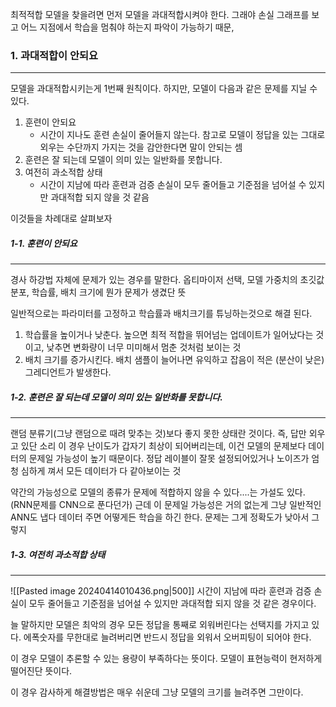 최적적합 모델을 찾을려면 먼저 모델을 과대적합시켜야 한다. 그래야 손실 그래프를 보고 어느 지점에서 학습을 멈춰야 하는지 파악이 가능하기 때문, 

### 1. 과대적합이 안되요
---
모델을 과대적합시키는게 1번째 원칙이다. 하지만, 모델이 다음과 같은 문제를 지닐 수 있다.
1. 훈련이 안되요 
	- 시간이 지나도 훈련 손실이 줄어들지 않는다. 참고로 모델이 정답을 있는 그대로 외우는 수단까지 가지는 것을 감안한다면 말이 안되는 셈
2. 훈련은 잘 되는데 모델이 의미 있는 일반화를 못합니다.
3. 여전히 과소적합 상태 
	- 시간이 지남에 따라 훈련과 검증 손실이 모두 줄어들고 기준점을 넘어설 수 있지만 과대적합 되지 않을 것 같음

이것들을 차례대로 살펴보자

##### 1-1. 훈련이 안되요
---
경사 하강법 자체에 문제가 있는 경우를 말한다. 옵티마이저 선택, 모델 가중치의 초깃값 분포, 학습률, 배치 크기에 뭔가 문제가 생겼단 뜻

일반적으로는 파라미터를 고정하고 학습률과 배치크기를 튜닝하는것으로 해결 된다. 
1. 학습률을 높이거나 낮춘다. 높으면 최적 적합을 뛰어넘는 업데이트가 일어났다는 것이고, 낮추면 변화량이 너무 미미해서 멈춘 것처럼 보이는 것 
2. 배치 크기를 증가시킨다. 배치 샘플이 늘어나면 유익하고 잡음이 적은 (분산이 낮은) 그레디언트가 발생한다. 

##### 1-2. 훈련은 잘 되는데 모델이 의미 있는 일반화를 못합니다.
---
랜덤 분류기(그냥 랜덤으로 때려 맞추는 것)보다 좋지 못한 상태란 것이다. 즉, 답만 외우고 있단 소리
이 경우 난이도가 갑자기 최상이 되어버리는데, 이건 모델의 문제보다 데이터의 문제일 가능성이 높기 때문이다. 정답 레이블이 잘못 설정되어있거나 노이즈가 엄청 심하게 껴서 모든 데이터가 다 같아보이는 것

약간의 가능성으로 모델의 종류가 문제에 적합하지 않을 수 있다....는 가설도 있다. (RNN문제를 CNN으로 푼다던가) 근데 이 문제일 가능성은 거의 없는게 그냥 일반적인 ANN도 냅다 데이터 주면 어떻게든 학습을 하긴 한다. 문제는 그게 정확도가 낮아서 그렇지

##### 1-3. 여전히 과소적합 상태
---
![[Pasted image 20240414010436.png|500]]
시간이 지남에 따라 훈련과 검증 손실이 모두 줄어들고 기준점을 넘어설 수 있지만 과대적합 되지 않을 것 같은 경우이다. 

늘 말하지만 모델은 최악의 경우 모든 정답을 통째로 외워버린다는 선택지를 가지고 있다. 에폭숫자를 무한대로 늘려버리면 반드시 정답을 외워서 오버피팅이 되어야 한다. 

이 경우 모델이 추론할 수 있는 용량이 부족하다는 뜻이다. 모델이 표현능력이 현저하게 떨어진단 뜻이다. 

이 경우 감사하게 해결방법은 매우 쉬운데 그냥 모델의 크기를 늘려주면 그만이다. 